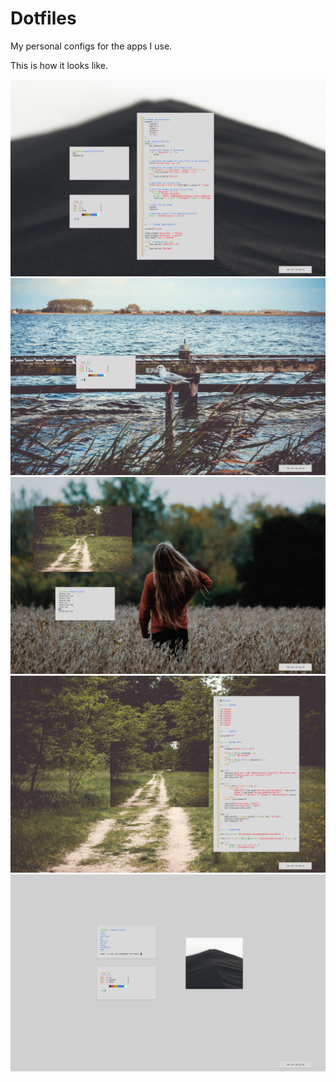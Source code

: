# Dotfiles

My personal configs for the apps I use.

This is how it looks like.

![Preview](img/1.png)
![Preview](img/2.png)
![Preview](img/3.png)
![Preview](img/4.png)
![Preview](img/5.png)

